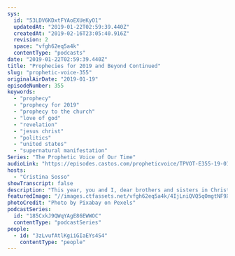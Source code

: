 ```yaml
---
sys:
  id: "53LDV6KDxtFYAoEXUeKyO1"
  updatedAt: "2019-01-22T02:59:39.440Z"
  createdAt: "2019-02-16T23:05:40.916Z"
  revision: 2
  space: "vfgh62eq5a4k"
  contentType: "podcasts"
date: "2019-01-22T02:59:39.440Z"
title: "Prophecies for 2019 and Beyond Continued"
slug: "prophetic-voice-355"
originalAirDate: "2019-01-19"
episodeNumber: 355
keywords:
  - "prophecy"
  - "prophecy for 2019"
  - "prophecy to the church"
  - "love of god"
  - "revelation"
  - "jesus christ"
  - "politics"
  - "united states"
  - "supernatural manifestation"
Series: "The Prophetic Voice of Our Time"
audioLink: "https://episodes.castos.com/propheticvoice/TPVOT-E355-19-01-19-20-Prophecies-for-2019-and-Beyond.mp3"
hosts:
  - "Cristina Sosso"
showTranscript: false
description: "This year, you and I, dear brothers and sisters in Christ, we will be amazed at the demonstration of the power of God and the love of God towards His people (and that is you and I)... from the book of Genesis all the way to the book of Revelation, the plan of God towards His people is unfolding right before our very eyes. You know, I do understand that Jesus loves me, but how deep and how great is that love? I am still discovering who He is, His attributes, His plan, and His love. It is so exciting! Always focus on Him. I look back at my life… I would not have ever even imagined where God led me now, where God took me. I had simple desires… (+more prophecy)"
featuredImage: "//images.ctfassets.net/vfgh62eq5a4k/4IjLniQVQ5qOmgtNF9XV9l/6acbb7c18854858458f0f1dea103aab6/architecture-bright-building-355959.jpg"
photoCredit: "Photo by Pixabay on Pexels"
podcastSeries:
  id: "185CxkJ9QWqYAgE86EWWOC"
  contentType: "podcastSeries"
people:
  - id: "3zLvufAtlKgiiGIaEYs4S4"
    contentType: "people"
---
```

